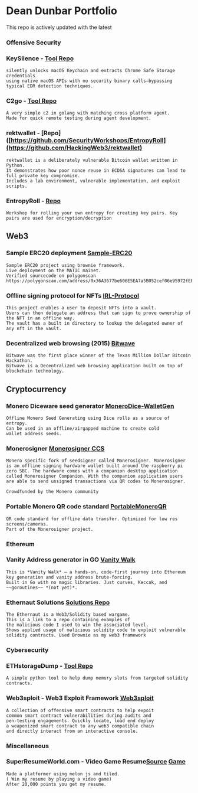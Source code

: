 # Dean Dunbar Portfolio 

This repo is actively updated with the latest 


### Offensive Security 

### KeySilence - [Tool Repo](https://github.com/HackerIndustrial-Tooling/SilentSuite/blob/main/key_silence/README.md)
```
silently unlocks macOS Keychain and extracts Chrome Safe Storage credentials
using native macOS APIs with no security binary calls—bypassing typical EDR detection techniques.
```

### C2go - [Tool Repo](https://github.com/HackerIndustrial-Tooling/C2go)
```
A very simple c2 in golang with matching cross platform agent.
Made for quick remote testing during agent development.
```

### rektwallet - [Repo]([https://github.com/SecurityWorkshops/EntropyRoll](https://github.com/HackingWeb3/rektwallet)
```
rektwallet is a deliberately vulnerable Bitcoin wallet written in Python.
It demonstrates how poor nonce reuse in ECDSA signatures can lead to
full private key compromise.
Includes a lab environment, vulnerable implementation, and exploit scripts.
```



### EntropyRoll - [Repo](https://github.com/SecurityWorkshops/EntropyRoll)
```
Workshop for rolling your own entropy for creating key pairs. Key pairs are used for encryption/decryption
```


## Web3 


### Sample ERC20 deployment [Sample-ERC20](https://github.com/HackerIndustrial-web3/Sample-ERC20)
```
Sample ERC20 project using brownie framework. 
Live deployment on the MATIC mainet.
Verified sourcecode on polygonscan
https://polygonscan.com/address/0x36A3677be606E5EA7a5B052cef06e95972fEFe0B#readContract
```


### Offline signing protocol for NFTs [IRL-Protocol](https://github.com/HackerIndustrial-web3/IRL-Protocol)
```
This project enables a user to deposit NFTs into a vault. 
Users can then delegate an address that can sign to prove ownership of the NFT in an offline way. 
The vault has a built in directory to lookup the delegated owner of any nft in the vault.
```


### Decentralized web browsing (2015) [Bitwave](https://github.com/deandunbar/bitwave) 
```
Bitwave was the first place winner of the Texas Million Dollar Bitcoin Hackathon.
Bitwave is a Decentralized web browsing application built on top of blockchain technology.
```
## Cryptocurrency 

### Monero Diceware seed generator [MoneroDice-WalletGen](https://github.com/Monero-HackerIndustrial/MoneroDice-WalletGen)
```
Offline Monero Seed Generating using Dice rolls as a source of entropy. 
Can be used in an offline/airgapped machine to create cold 
wallet address seeds. 
```

### Monerosigner [Monerosigner CCS](https://ccs.getmonero.org/proposals/MoneroSigner.html)
```
Monero specific fork of seedsigner called Monerosigner. Monerosigner is an offline signing hardware wallet built around the raspberry pi zero SBC. The hardware comes with a companion desktop application called Monerosigner Companion. With the companion application users are able to send unsigned transactions via QR codes to Monerosigner.

Crowdfunded by the Monero community
```


### Portable Monero QR code standard [PortableMoneroQR](https://github.com/Monero-HackerIndustrial/PortableMoneroQR)
```
QR code standard for offline data transfer. Optimized for low res screens/cameras. 
Part of the Monerosigner project.
```



### Ethereum 

### Vanity Address generator in GO [Vanity Walk](https://github.com/HackingWeb3/vanity-walk)
```
This is *Vanity Walk* — a hands-on, code-first journey into Ethereum key generation and vanity address brute-forcing.  
Built in Go with no magic libraries. Just curves, Keccak, and ~~goroutines~~ *(not yet)*.
```

### Ethernaut Solutions [Solutions Repo](https://github.com/HackingWeb3/EthernautSolutions) 
```
The Ethernaut is a Web3/Solidity based wargame. 
This is a link to a repo containing examples of 
the malicious code I used to win the associated level.
Shows applied usage of malicious solidity code to exploit vulnerable 
solidity contracts. Used Brownie as my web3 framework
```




### Cybersecurity 


 

### ETHstorageDump - [Tool Repo](https://github.com/HackingWeb3/ETHstorageDump/blob/main/README.md)
```
A simple python tool to help dump memory slots from targeted solidity contracts.
```

### Web3sploit - Web3 Exploit Framework [Web3sploit](https://github.com/HackingWeb3/Web3sploit) 
```
A collection of offensive smart contracts to help expoit
common smart contract vulnerabilities during audits and 
pen-testing engagements. Quickly locate, load end deploy
a weaponized smart contract to any web3 compatible chain
and directly interact from an interactive console.
```

### Miscellaneous 

### SuperResumeWorld.com - Video Game Resume[Source](https://github.com/deandunbar/resume-game-js) [Game](https://superresumeworld.com/)
```
Made a platformer using melon js and tiled. 
( Win my resume by playing a video game)
After 20,000 points you get my resume. 
```





